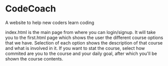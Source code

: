 # CodeCoach
A website to help new coders learn coding

index.html is the main page from where you can login/signup. 
It will take you to the first.html page which shows the user the different course options that we have. 
Selection of each option shows the description of that course and what is involved in it. 
If you want to stat the course, select how commited are you to the course and your daily goal, after which you'll be shown the course contents.
